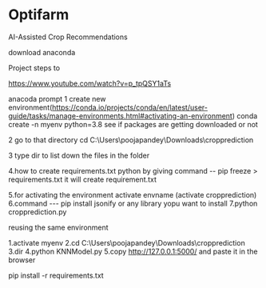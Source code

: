 # Optifarm
AI-Assisted Crop Recommendations



download anaconda 

Project steps to 

https://www.youtube.com/watch?v=p_tpQSY1aTs

anacoda prompt
 1 create new environment(https://conda.io/projects/conda/en/latest/user-guide/tasks/manage-environments.html#activating-an-environment)
   conda create -n myenv python=3.8
see if packages are getting downloaded or not

2 go to that directory 
  cd C:\Users\poojapandey\Downloads\cropprediction

3  type dir to list down the files in the folder

4.how to create requirements.txt python by giving command -- pip freeze > requirements.txt
  it will create requirement.txt

5.for activating the environment 
   activate envname (activate cropprediction)
6.command --- pip install jsonify
  or any library yopu want to install
7.python cropprediction.py


reusing the same environment 

1.activate myenv
2.cd C:\Users\poojapandey\Downloads\cropprediction
3.dir
4.python KNNModel.py
5.copy http://127.0.0.1:5000/ and paste it in the browser
 
   

pip install -r requirements.txt
